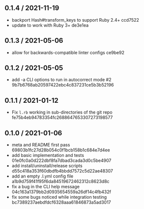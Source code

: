 ## 0.1.4 / 2021-11-19

* backport Hash#transform_keys to support Ruby 2.4+ ccd7522
* update to work with Ruby 3+ de3e1ea

## 0.1.3 / 2021-05-06

* allow for backwards-compatible linter configs ce9be92

## 0.1.2 / 2021-05-05

* add -a CLI options to run in autocorrect mode #2 9b7b6768ab20597422ebc4c837231ce5b3b52196

## 0.1.1 / 2021-01-12

* Fix `l.rb` working in sub-directories of the git repo fe75b4eb94783354fc2688647653307273198577

## 0.1.0 / 2021-01-06

* meta and README first pass 69803b1fc27d28b054c0f1bcb158b1c684e7d4ee
* add basic implementation and tests 01e0fc0a0d222dbf8fa7dbad3cada3d0c5be4907
* add install/uninstall/release scripts d55c418a353f60dbdfb4bbdd7572c5d22ae48307
* add an empty .l.yml config file a1b9d759f41f95f6da84519672462312c8623d8c
* fix a bug in the CLI help message 04c163a1379bb2d0935654559a26df14c4fb432f
* fix some bugs noticed while integration testing bc7389237aebdfdcf6328aaa61846873a5ad3017

